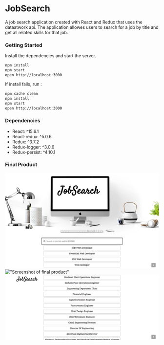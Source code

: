 # JobSearch

A job search application created with React and Redux that uses the dataatwork api. The application allowes users to search for a job by title and get all related skills for that job.

### Getting Started


Install the dependencies and start the server.

```
npm install
npm start
open http://localhost:3000
```
If install fails, run :

```
npm cache clean
npm install
npm start
open http://localhost:3000
```


### Dependencies

* React: ^15.6.1
* React-redux: ^5.0.6
* Redux: ^3.7.2
* Redux-logger: ^3.0.6
* Redux-persist: ^4.10.1

### Final Product
!["Screenshot of final product"](https://github.com/mmumby/jobSearch/blob/master/src/styles/img/home.png)
!["Screenshot of final product"](https://github.com/mmumby/jobSearch/blob/master/src/styles/img/skills.png)
!["Screenshot of final product"](https://github.com/mmumby/jobSearch/blob/master/src/styles/img/search.png)

